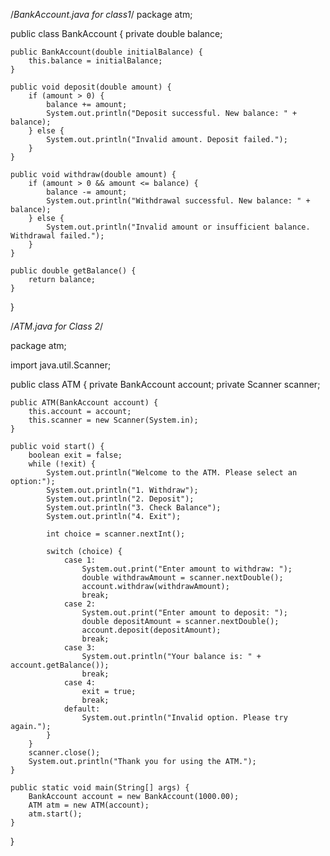 /*BankAccount.java for class1*/
package atm;

public class BankAccount {
    private double balance;

    public BankAccount(double initialBalance) {
        this.balance = initialBalance;
    }

    public void deposit(double amount) {
        if (amount > 0) {
            balance += amount;
            System.out.println("Deposit successful. New balance: " + balance);
        } else {
            System.out.println("Invalid amount. Deposit failed.");
        }
    }

    public void withdraw(double amount) {
        if (amount > 0 && amount <= balance) {
            balance -= amount;
            System.out.println("Withdrawal successful. New balance: " + balance);
        } else {
            System.out.println("Invalid amount or insufficient balance. Withdrawal failed.");
        }
    }

    public double getBalance() {
        return balance;
    }
}

/*ATM.java for Class 2*/

package atm;

import java.util.Scanner;

public class ATM {
    private BankAccount account;
    private Scanner scanner;

    public ATM(BankAccount account) {
        this.account = account;
        this.scanner = new Scanner(System.in);
    }

    public void start() {
        boolean exit = false;
        while (!exit) {
            System.out.println("Welcome to the ATM. Please select an option:");
            System.out.println("1. Withdraw");
            System.out.println("2. Deposit");
            System.out.println("3. Check Balance");
            System.out.println("4. Exit");

            int choice = scanner.nextInt();

            switch (choice) {
                case 1:
                    System.out.print("Enter amount to withdraw: ");
                    double withdrawAmount = scanner.nextDouble();
                    account.withdraw(withdrawAmount);
                    break;
                case 2:
                    System.out.print("Enter amount to deposit: ");
                    double depositAmount = scanner.nextDouble();
                    account.deposit(depositAmount);
                    break;
                case 3:
                    System.out.println("Your balance is: " + account.getBalance());
                    break;
                case 4:
                    exit = true;
                    break;
                default:
                    System.out.println("Invalid option. Please try again.");
            }
        }
        scanner.close();
        System.out.println("Thank you for using the ATM.");
    }

    public static void main(String[] args) {
        BankAccount account = new BankAccount(1000.00);
        ATM atm = new ATM(account);
        atm.start();
    }
}
